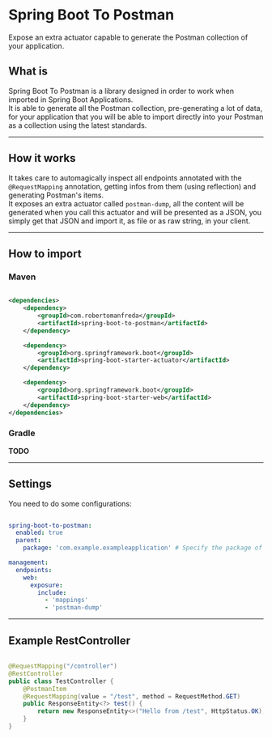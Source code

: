 # Spring Boot To Postman

Expose an extra actuator capable to generate the Postman collection of your application.

## What is

Spring Boot To Postman is a library designed in order to work when imported in Spring Boot Applications.  
It is able to generate all the Postman collection, pre-generating a lot of data, for your application that you will be
able to import directly into your Postman as a collection using the latest standards.

---

## How it works

It takes care to automagically inspect all endpoints annotated with the `@RequestMapping` annotation, getting infos from
them (using reflection) and generating Postman's items.  
It exposes an extra actuator called `postman-dump`, all the content will be generated when you call this actuator and
will be presented as a JSON, you simply get that JSON and import it, as file or as raw string, in your client.

---

## How to import

### Maven

```xml

<dependencies>
    <dependency>
        <groupId>com.robertomanfreda</groupId>
        <artifactId>spring-boot-to-postman</artifactId>
    </dependency>

    <dependency>
        <groupId>org.springframework.boot</groupId>
        <artifactId>spring-boot-starter-actuator</artifactId>
    </dependency>

    <dependency>
        <groupId>org.springframework.boot</groupId>
        <artifactId>spring-boot-starter-web</artifactId>
    </dependency>
</dependencies>

```

### Gradle

**TODO**

---

## Settings

You need to do some configurations:

```yaml

spring-boot-to-postman:
  enabled: true
  parent:
    package: 'com.example.exampleapplication' # Specify the package of your project

management:
  endpoints:
    web:
      exposure:
        include:
          - 'mappings'
          - 'postman-dump'

```

---

## Example RestController

```java

@RequestMapping("/controller")
@RestController
public class TestController {
    @PostmanItem
    @RequestMapping(value = "/test", method = RequestMethod.GET)
    public ResponseEntity<?> test() {
        return new ResponseEntity<>("Hello from /test", HttpStatus.OK);
    }
}

```
